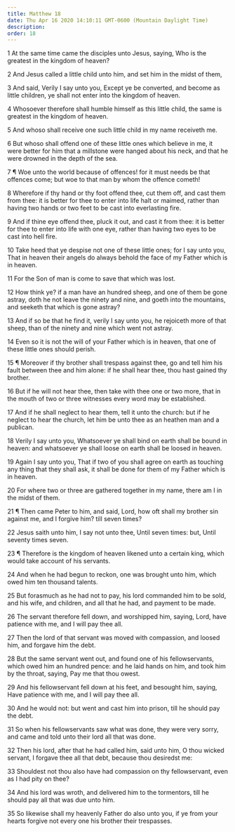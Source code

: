 ```yaml
---
title: Matthew 18
date: Thu Apr 16 2020 14:10:11 GMT-0600 (Mountain Daylight Time)
description: 
order: 18
---
```


<p>
  1 At the same time came the disciples unto Jesus, saying, Who is the greatest
  in the kingdom of heaven?
</p>
<p>
  2 And Jesus called a little child unto him, and set him in the midst of them,
</p>
<p>
  3 And said, Verily I say unto you, Except ye be converted, and become as
  little children, ye shall not enter into the kingdom of heaven.
</p>
<p>
  4 Whosoever therefore shall humble himself as this little child, the same is
  greatest in the kingdom of heaven.
</p>
<p>5 And whoso shall receive one such little child in my name receiveth me.</p>
<p>
  6 But whoso shall offend one of these little ones which believe in me, it were
  better for him that a millstone were hanged about his neck, and that he were
  drowned in the depth of the sea.
</p>
<p>
  7 &#xB6; Woe unto the world because of offences! for it must needs be that
  offences come; but woe to that man by whom the offence cometh!
</p>
<p>
  8 Wherefore if thy hand or thy foot offend thee, cut them off, and cast them
  from thee: it is better for thee to enter into life halt or maimed, rather
  than having two hands or two feet to be cast into everlasting fire.
</p>
<p>
  9 And if thine eye offend thee, pluck it out, and cast it from thee: it is
  better for thee to enter into life with one eye, rather than having two eyes
  to be cast into hell fire.
</p>
<p>
  10 Take heed that ye despise not one of these little ones; for I say unto you,
  That in heaven their angels do always behold the face of my Father which is in
  heaven.
</p>
<p>11 For the Son of man is come to save that which was lost.</p>
<p>
  12 How think ye? if a man have an hundred sheep, and one of them be gone
  astray, doth he not leave the ninety and nine, and goeth into the mountains,
  and seeketh that which is gone astray?
</p>
<p>
  13 And if so be that he find it, verily I say unto you, he rejoiceth more of
  that sheep, than of the ninety and nine which went not astray.
</p>
<p>
  14 Even so it is not the will of your Father which is in heaven, that one of
  these little ones should perish.
</p>
<span></span>
<p>
  15 &#xB6; Moreover if thy brother shall trespass against thee, go and tell him
  his fault between thee and him alone: if he shall hear thee, thou hast gained
  thy brother.
</p>
<p>
  16 But if he will not hear thee, then take with thee one or two more, that in
  the mouth of two or three witnesses every word may be established.
</p>
<p>
  17 And if he shall neglect to hear them, tell it unto the church: but if he
  neglect to hear the church, let him be unto thee as an heathen man and a
  publican.
</p>
<p>
  18 Verily I say unto you, Whatsoever ye shall bind on earth shall be bound in
  heaven: and whatsoever ye shall loose on earth shall be loosed in heaven.
</p>
<p>
  19 Again I say unto you, That if two of you shall agree on earth as touching
  any thing that they shall ask, it shall be done for them of my Father which is
  in heaven.
</p>
<p>
  20 For where two or three are gathered together in my name, there am I in the
  midst of them.
</p>
<p>
  21 &#xB6; Then came Peter to him, and said, Lord, how oft shall my brother sin
  against me, and I forgive him? till seven times?
</p>
<p>
  22 Jesus saith unto him, I say not unto thee, Until seven times: but, Until
  seventy times seven.
</p>
<p>
  23 &#xB6; Therefore is the kingdom of heaven likened unto a certain king,
  which would take account of his servants.
</p>
<p>
  24 And when he had begun to reckon, one was brought unto him, which owed him
  ten thousand talents.
</p>
<p>
  25 But forasmuch as he had not to pay, his lord commanded him to be sold, and
  his wife, and children, and all that he had, and payment to be made.
</p>
<p>
  26 The servant therefore fell down, and worshipped him, saying, Lord, have
  patience with me, and I will pay thee all.
</p>
<p>
  27 Then the lord of that servant was moved with compassion, and loosed him,
  and forgave him the debt.
</p>
<p>
  28 But the same servant went out, and found one of his fellowservants, which
  owed him an hundred pence: and he laid hands on him, and took him by the
  throat, saying, Pay me that thou owest.
</p>
<p>
  29 And his fellowservant fell down at his feet, and besought him, saying, Have
  patience with me, and I will pay thee all.
</p>
<p>
  30 And he would not: but went and cast him into prison, till he should pay the
  debt.
</p>
<p>
  31 So when his fellowservants saw what was done, they were very sorry, and
  came and told unto their lord all that was done.
</p>
<p>
  32 Then his lord, after that he had called him, said unto him, O thou wicked
  servant, I forgave thee all that debt, because thou desiredst me:
</p>
<p>
  33 Shouldest not thou also have had compassion on thy fellowservant, even as I
  had pity on thee?
</p>
<p>
  34 And his lord was wroth, and delivered him to the tormentors, till he should
  pay all that was due unto him.
</p>
<p>
  35 So likewise shall my heavenly Father do also unto you, if ye from your
  hearts forgive not every one his brother their trespasses.
</p>
